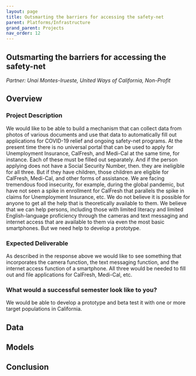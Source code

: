 ```yaml
---
layout: page
title: Outsmarting the barriers for accessing the safety-net
parent: Platforms/Infrastructure
grand_parent: Projects 
nav_order: 12
---
```



## Outsmarting the barriers for accessing the safety-net
*Partner: Unai Montes-Irueste, United Ways of California, Non-Profit*

## Overview
### Project Description
We would like to be able to build a mechanism that can collect data from photos of various documents and use that data to automatically fill out applications for COVID-19 relief and ongoing safety-net programs. At the present time there is no universal portal that can be used to apply for Unemployment Insurance, CalFresh, and Medi-Cal at the same time, for instance. Each of these must be filled out separately. And if the person applying does not have a Social Security Number, then. they are ineligible for all three. But if they have children, those children are eligible for CalFresh, Medi-Cal, and other forms of assistance. We are facing tremendous food insecurity, for example, during the global pandemic, but have not seen a spike in enrollment for CalFresh that parallels the spike in claims for Unemployment Insurance, etc. We do not believe it is possible for anyone to get all the help that is theoretically available to them. We believe that we can help persons, including those with limited literacy and limited English-language proficiency through the cameras and text messaging and internet access that are available to them via even the most basic smartphones. But we need help to develop a prototype.
### Expected Deliverable
As described in the response above we would like to see something that incorporates the camera function, the text messaging function, and the internet access function of a smartphone. All three would be needed to fill out and file applications for CalFresh, Medi-Cal, etc.
### What would a successful semester look like to you?
We would be able to develop a prototype and beta test it with one or more target populations in California. 

## Data

## Models

## Conclusion


```python

```

